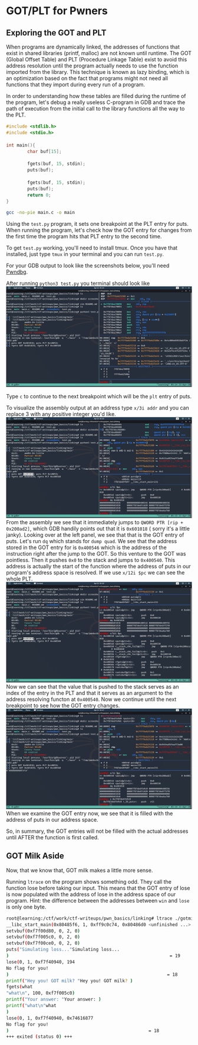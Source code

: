 # GOT/PLT for Pwners

## Exploring the GOT and PLT 
When programs are dynamically linked, the addresses of functions that exist in shared libraries (printf, malloc) are not known until runtime. The GOT (Global Offset Table) and PLT (Procedure Linkage Table) exist to avoid this address resolution until the program actually needs to use the function imported from the library. This technique is known as lazy binding, which is an optimization based on the fact that programs might not need all functions that they import during every run of a program.

In order to understanding how these tables are filled during the runtime of the program, let's debug a really useless C-program in GDB and trace the path of execution from the initial call to the library functions all the way to the PLT.  

```C
#include <stdlib.h>
#include <stdio.h> 

int main(){ 
        char buf[15]; 

        fgets(buf, 15, stdin); 
        puts(buf); 

        fgets(buf, 15, stdin);
        puts(buf); 
        return 0; 
} 
```

```sh
gcc -no-pie main.c -o main 
```
Using the `test.py` program, it sets one breakpoint at the PLT entry for puts. When running the program, let's check how the GOT entry for changes from the first time the program hits that PLT entry to the second time. 

To get `test.py` working, you'll need to install tmux. Once you have that installed, just type `tmux` in your terminal and you can run `test.py`. 

For your GDB output to look like the screenshots below, you'll need [Pwndbg](https://github.com/pwndbg/pwndbg). 

After running `python3 test.py` you terminal should look like 
![pic1](screenshots/initial.png) 

Type `c` to continue to the next breakpoint which will be the `plt` entry of puts. 

To visualize the assembly output at an address type `x/3i addr` and you can replace 3 with any positive integer you'd like.
![pic2](screenshots/first_got.png) 
From the assembly we see that it immediately jumps to `QWORD PTR [rip + 0x200ad2]`, which GDB handily points out that it is `0x601018` ( sorry it's a little janky). Looking over at the left panel, we see that that is the GOT entry of puts. Let's run `dq` which stands for `dump quad`. We see that the address stored in the GOT entry for is `0x400546` which is the address of the instruction right after the jump to the GOT. So this venture to the GOT was pointless. Then it pushes `0x0` to the stack and jumps to `0x400540`. This address is actually the start of the function where the address of puts in our program's address space is resolved. If we use `x/12i $pc` we can see the whole PLT. 
![pic3](screenshots/plt.png) 
Now we can see that the value that is pushed to the stack serves as an index of the entry in the PLT and that it serves as an argument to the address resolving functon at `0x400540`. Now we continue until the next breakpoint to see how the GOT entry changes. 
![pic4](screenshots/puts.png)  
When we examine the GOT entry now, we see that it is filled with the address of puts in our address space. 

So, in summary, the GOT entries will not be filled with the actual addresses until AFTER the function is first called. 
## GOT Milk Aside 
Now, that we know that, GOT milk makes a little more sense. 

Running `ltrace` on the program shows something odd. They call the function lose before taking our input. This means that the GOT entry of lose is now populated with the address of lose in the address space of our program. Hint: the difference between the addresses between `win` and `lose` is only one byte. 
```sh
root@learning:/ctf/work/ctf-writeups/pwn_basics/linking# ltrace ./gotmilk 
__libc_start_main(0x80485f6, 1, 0xff9c0c74, 0x80486d0 <unfinished ...>
setvbuf(0xf7f00d80, 0, 2, 0)                                                           = 0
setvbuf(0xf7f005c0, 0, 2, 0)                                                           = 0
setvbuf(0xf7f00ce0, 0, 2, 0)                                                           = 0
puts("Simulating loss..."Simulating loss...
)                                                             = 19
lose(0, 1, 0xf7f40940, 194
No flag for you!
)                                                            = 18
printf("Hey you! GOT milk? "Hey you! GOT milk? )                                                          = 19
fgets(what
"what\n", 100, 0xf7f005c0)                                                       = 0xff9c0b5c
printf("Your answer: "Your answer: )                                                                = 13
printf("what\n"what
)                                                                       = 5
lose(0, 1, 0xf7f40940, 0x74616877
No flag for you!
)                                                     = 18
+++ exited (status 0) +++

```

